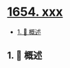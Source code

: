 # [1654. xxx](https://github.com/Tdahuyou/TNotes.leetcode/tree/main/notes/1654.%20xxx)

<!-- region:toc -->

- [1. 📝 概述](#1--概述)

<!-- endregion:toc -->

## 1. 📝 概述
